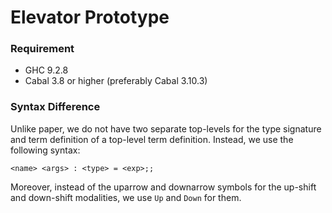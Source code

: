 # Elevator Prototype

### Requirement

- GHC 9.2.8
- Cabal 3.8 or higher (preferably Cabal 3.10.3)

### Syntax Difference

Unlike paper, we do not have two separate top-levels for
the type signature and term definition of a top-level term definition.
Instead, we use the following syntax:
```
<name> <args> : <type> = <exp>;;
```
Moreover, instead of the uparrow and downarrow symbols for the
up-shift and down-shift modalities, we use `Up` and `Down` for
them.
